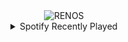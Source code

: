<div align="center">
<picture>
    <source media="(prefers-color-scheme: dark)" srcset="https://i.ibb.co/C5ZZD5kr/output-gif.gif">
    <source media="(prefers-color-scheme: light)" srcset="https://i.ibb.co/C5ZZD5kr/output-gif.gif">
    <img alt="RENOS" src="https://i.ibb.co/C5ZZD5kr/output-gif.gif">
</picture>
<details>
<summary>Spotify Recently Played</summary>
<img src="https://spotify-recently-played-readme.vercel.app/api?user=31d6d6zerc5ct6kck32na2ozsqf4&unique=1&width=400" alt="Spotify" />
</details>
</div>

<!-- Image deletion URL: https://ibb.co/vxGGRx7t/54fa7cdfcb5c30da214c4e662d96ba6b -->